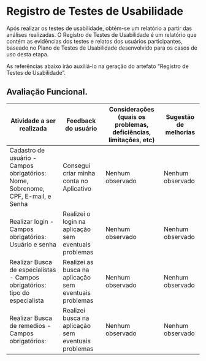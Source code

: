 # Registro de Testes de Usabilidade

Após realizar os testes de usabilidade, obtém-se um relatório a partir das análises realizadas. O Registro de Testes de Usabilidade é um relatório que contém as evidências dos testes e relatos dos usuários participantes, baseado no Plano de Testes de Usabilidade desenvolvido para os casos de uso desta etapa.

As referências abaixo irão auxiliá-lo na geração do artefato “Registro de Testes de Usabilidade”.

## Avaliação Funcional.

| Atividade a ser realizada                                                        | Feedback do usuário                                   | Considerações (quais os problemas, deficiências, limitações, etc) | Sugestão de melhorias |
| -------------------------------------------------------------------------------- | ----------------------------------------------------- | ----------------------------------------------------------------- | --------------------- |
| Cadastro de usuário - Campos obrigatórios: Nome, Sobrenome, CPF, E-mail, e Senha | Consegui criar minha conta no Aplicativo              | Nenhum observado                                                  | Nenhum observado      |
| Realizar login - Campos obrigatórios: Usuário e senha                            | Realizei o login na aplicação sem eventuais problemas | Nenhum observado                                                  | Nenhum observado      |
| Realizar Busca de especialistas - Campos obrigatórios: tipo do especialista                            | Realizei as busca na aplicação sem eventuais problemas | Nenhum observado                                                  | Nenhum observado      |
| Realizar Busca de remedios - Campos obrigatórios:                            | Realizei busca na aplicação sem eventuais problemas | Nenhum observado                                                  | Nenhum observado      |
